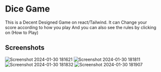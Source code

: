 
# Dice Game

This is a Decent Designed Game on react/Tailwind. It can Change your score according to how you play And you can also see the rules by clicking on (How to Play)


## Screenshots

![Screenshot 2024-01-30 181621](https://github.com/SheikhSameer000/dice-game/assets/146000453/ef628dfc-b5cf-410a-8c61-805334c5e7c8)
![Screenshot 2024-01-30 181811](https://github.com/SheikhSameer000/dice-game/assets/146000453/ab9b3388-6dcc-47d6-9a68-fa18d6355422)
![Screenshot 2024-01-30 181832](https://github.com/SheikhSameer000/dice-game/assets/146000453/9edd9df7-7919-4233-b3ca-d75ddcf24817)
![Screenshot 2024-01-30 181907](https://github.com/SheikhSameer000/dice-game/assets/146000453/2c2145a1-ec62-4c5e-94cc-f16e9e9ebc9b)

